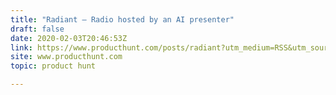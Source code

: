 ```yaml
---
title: "Radiant — Radio hosted by an AI presenter"
draft: false
date: 2020-02-03T20:46:53Z
link: https://www.producthunt.com/posts/radiant?utm_medium=RSS&utm_source=hune
site: www.producthunt.com
topic: product hunt  

---
```

